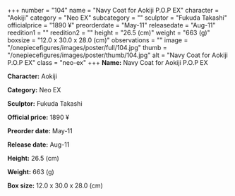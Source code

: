 +++
number = "104"
name = "Navy Coat for Aokiji P.O.P EX"
character = "Aokiji"
category = "Neo EX"
subcategory = ""
sculptor = "Fukuda Takashi"
officialprice = "1890 ¥"
preorderdate = "May-11"
releasedate = "Aug-11"
reedition1 = ""
reedition2 = ""
height = "26.5 (cm)"
weight = "663 (g)"
boxsize = "12.0 x 30.0 x 28.0 (cm)"
observations = ""
image = "/onepiecefigures/images/poster/full/104.jpg"
thumb = "/onepiecefigures/images/poster/thumb/104.jpg"
alt = "Navy Coat for Aokiji P.O.P EX"
class = "neo-ex"
+++
**Name:** Navy Coat for Aokiji P.O.P EX

**Character:** Aokiji

**Category:** Neo EX 

**Sculptor:** Fukuda Takashi

**Official price:** 1890 ¥

**Preorder date:** May-11

**Release date:** Aug-11

**Height:** 26.5 (cm)

**Weight:** 663 (g)

**Box size:** 12.0 x 30.0 x 28.0 (cm)
